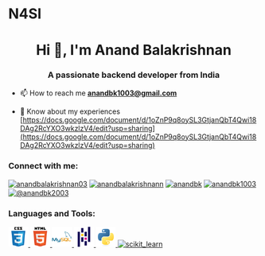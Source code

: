 # N4SI
<h1 align="center">Hi 👋, I'm Anand Balakrishnan</h1>
<h3 align="center">A passionate backend developer from India</h3>

- 📫 How to reach me **anandbk1003@gmail.com**

- 📄 Know about my experiences [https://docs.google.com/document/d/1oZnP9q8oySL3GtjanQbT4Qwi18DAg2RcYXO3wkzlzV4/edit?usp=sharing](https://docs.google.com/document/d/1oZnP9q8oySL3GtjanQbT4Qwi18DAg2RcYXO3wkzlzV4/edit?usp=sharing)

<h3 align="left">Connect with me:</h3>
<p align="left">
<a href="https://linkedin.com/in/anandbalakrishnan03" target="blank"><img align="center" src="https://raw.githubusercontent.com/rahuldkjain/github-profile-readme-generator/master/src/images/icons/Social/linked-in-alt.svg" alt="anandbalakrishnan03" height="30" width="40" /></a>
<a href="https://instagram.com/anandbalakrishnann" target="blank"><img align="center" src="https://raw.githubusercontent.com/rahuldkjain/github-profile-readme-generator/master/src/images/icons/Social/instagram.svg" alt="anandbalakrishnann" height="30" width="40" /></a>
<a href="https://www.codechef.com/users/anandbk" target="blank"><img align="center" src="https://cdn.jsdelivr.net/npm/simple-icons@3.1.0/icons/codechef.svg" alt="anandbk" height="30" width="40" /></a>
<a href="https://www.leetcode.com/anandbk1003" target="blank"><img align="center" src="https://raw.githubusercontent.com/rahuldkjain/github-profile-readme-generator/master/src/images/icons/Social/leet-code.svg" alt="anandbk1003" height="30" width="40" /></a>
<a href="https://www.hackerearth.com/@anandbk2003" target="blank"><img align="center" src="https://raw.githubusercontent.com/rahuldkjain/github-profile-readme-generator/master/src/images/icons/Social/hackerearth.svg" alt="@anandbk2003" height="30" width="40" /></a>
</p>

<h3 align="left">Languages and Tools:</h3>
<p align="left"> <a href="https://www.w3schools.com/css/" target="_blank" rel="noreferrer"> <img src="https://raw.githubusercontent.com/devicons/devicon/master/icons/css3/css3-original-wordmark.svg" alt="css3" width="40" height="40"/> </a> <a href="https://www.w3.org/html/" target="_blank" rel="noreferrer"> <img src="https://raw.githubusercontent.com/devicons/devicon/master/icons/html5/html5-original-wordmark.svg" alt="html5" width="40" height="40"/> </a> <a href="https://www.mysql.com/" target="_blank" rel="noreferrer"> <img src="https://raw.githubusercontent.com/devicons/devicon/master/icons/mysql/mysql-original-wordmark.svg" alt="mysql" width="40" height="40"/> </a> <a href="https://pandas.pydata.org/" target="_blank" rel="noreferrer"> <img src="https://raw.githubusercontent.com/devicons/devicon/2ae2a900d2f041da66e950e4d48052658d850630/icons/pandas/pandas-original.svg" alt="pandas" width="40" height="40"/> </a> <a href="https://www.python.org" target="_blank" rel="noreferrer"> <img src="https://raw.githubusercontent.com/devicons/devicon/master/icons/python/python-original.svg" alt="python" width="40" height="40"/> </a> <a href="https://scikit-learn.org/" target="_blank" rel="noreferrer"> <img src="https://upload.wikimedia.org/wikipedia/commons/0/05/Scikit_learn_logo_small.svg" alt="scikit_learn" width="40" height="40"/> </a> </p>
